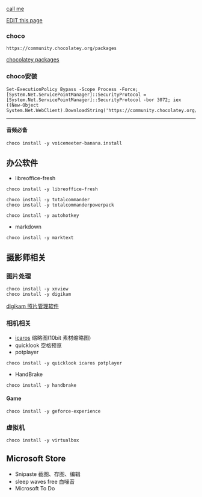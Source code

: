 [call me](https://github.com/winston-y/winston-y.github.io)


[EDIT this page](https://github.com/winston-y/winston-y.github.io/issues/2)

### choco

```
https://community.chocolatey.org/packages
```
[chocolatey packages](https://community.chocolatey.org/packages)

### choco安装

```
Set-ExecutionPolicy Bypass -Scope Process -Force; [System.Net.ServicePointManager]::SecurityProtocol = [System.Net.ServicePointManager]::SecurityProtocol -bor 3072; iex ((New-Object System.Net.WebClient).DownloadString('https://community.chocolatey.org/install.ps1'))
```

---

#### 音频必备

```
choco install -y voicemeeter-banana.install
```


## 办公软件

- libreoffice-fresh
```
choco install -y libreoffice-fresh
```


```
choco install -y totalcommander
choco install -y totalcommanderpowerpack
```

```
choco install -y autohotkey
```


- markdown
```
choco install -y marktext
```


## 摄影师相关

### 图片处理

```
choco install -y xnview
choco install -y digikam
```

[digikam 照片管理软件](https://www.digikam.org/)
### 相机相关

- [icaros](https://github.com/Xanashi/Icaros) 缩略图(10bit 素材缩略图)
- quicklook 空格预览
- potplayer

```
choco install -y quicklook icaros potplayer
```



- HandBrake
```
choco install -y handbrake
```


#### Game

```
choco install -y geforce-experience
```

### 虚拟机

```
choco install -y virtualbox
```




## Microsoft Store

- Snipaste    截图、存图、编辑
- sleep waves free 白噪音
- Microsoft To Do